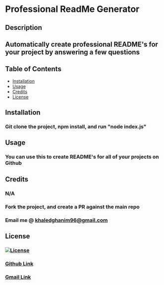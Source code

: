 # Professional ReadMe Generator 

## Description
## Automatically create professional README's for your project by answering a few questions

## Table of Contents
- [Installation](#install)
- [Usage](#usage)
- [Credits](#credits)
- [License](#license)

## Installation
### Git clone the project, npm install, and run "node index.js"

## Usage 
### You can use this to create README's for all of your projects on Github

## Credits
### N/A
### Fork the project, and create a PR against the main repo
### Email me @ khaledghanim96@gmail.com

## License
### [![License](https://img.shields.io/badge/License-Apache%202.0-blue.svg)](https://opensource.org/licenses/Apache-2.0)

### [Github Link](https://github.com/khaledghanem1)
### [Gmail Link](https://gmail.com/khaledghanim96@gmail.com)
    